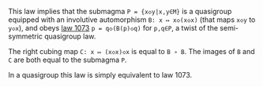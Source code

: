 This law implies that the submagma `P = {x◇y|x,y∈M}` is a quasigroup equipped with an involutive automorphism `B: x ↦ x◇(x◇x)` (that maps `x◇y` to `y◇x`), and obeys [law 1073](https://teorth.github.io/equational_theories/implications/?1073) `p = q◇(B(p)◇q)` for `p,q∈P`, a twist of the semi-symmetric quasigroup law.

The right cubing map `C: x ↦ (x◇x)◇x` is equal to `B ∘ B`.  The images of `B` and `C` are both equal to the submagma `P`.

In a quasigroup this law is simply equivalent to law 1073.
